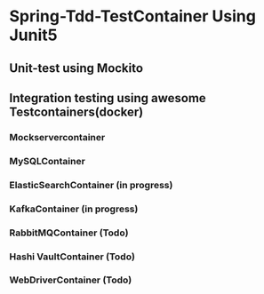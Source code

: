 # Spring-Tdd-TestContainer Using Junit5
## Unit-test using Mockito
## Integration testing using awesome Testcontainers(docker)
### Mockservercontainer
### MySQLContainer
### ElasticSearchContainer (in progress)
### KafkaContainer (in progress)
### RabbitMQContainer (Todo)
### Hashi VaultContainer (Todo)
### WebDriverContainer (Todo)

